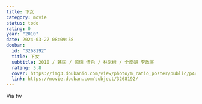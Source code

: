 ```yaml
---
title: 下女
category: movie
status: todo
rating: 0
year: "2010"
date: 2024-03-27 08:09:58
douban:
  id: "3268192"
  title: 下女
  subtitle: 2010 / 韩国 / 惊悚 情色 / 林常树 / 全度妍 李政宰
  rating: 5.8
  cover: https://img3.doubanio.com/view/photo/m_ratio_poster/public/p449333567.jpg
  link: https://movie.douban.com/subject/3268192/
---
```


Via tw 
